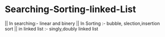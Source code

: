 # Searching-Sorting-linked-List
|| In searching:- linear and binery
|| In Sorting :- bubble, slection,insertion sort
|| in linked list :- singly,doubly linked list
